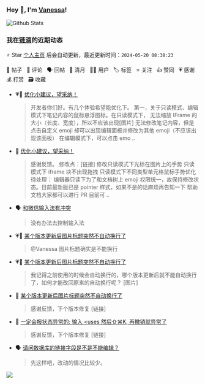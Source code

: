 ### Hey 👋, I'm [Vanessa](http://vanessa.b3log.org/)!

![Github Stats](https://github-readme-stats.vercel.app/api?username=Vanessa219&show_icons=true)

<!--events start -->

### 我在[链滴](https://ld246.com)的近期动态

⭐️ Star [个人主页](https://github.com/Vanessa219/Vanessa219) 后会自动更新，最近更新时间：`2024-05-20 08:38:23`

📝 帖子 &nbsp; 💬 评论 &nbsp; 🗣 回帖 &nbsp; 🌙 清月 &nbsp; 👨‍💻 用户 &nbsp; 🏷️ 标签 &nbsp; ⭐️ 关注 &nbsp; 👍 赞同 &nbsp; 💗 感谢 &nbsp; 💰 打赏 &nbsp; 🗃 收藏

* 💗📝 [优化小建议，望采纳！](https://ld246.com/article/1715069193698)

  > 开发者你们好。有几个体验希望能优化下。 第一，关于只读模式、编辑模式下笔记内容的鼠标悬浮图标。在只读模式下， 无法缩放 IFrame 的大小（长度、宽度），所以不应该出现[图片] 无法修改笔记内容，但是点击自定义 emoji 却可以出现编辑面板并修改为其他 emoji（不应该出现该面板） 在编辑模式下，可以点击 emo ..
* 💬 [优化小建议，望采纳！](https://ld246.com/article/1715069193698/comment/1716086251880#comments)

  > 感谢反馈。 修改点：[链接] 修改只读模式下光标在图片上的手势 只读模式下 iframe 块不出现拖拽 只读模式下不同类型单元格鼠标手势优化 待处理： 编辑器只读下为了和文档树上 emoji 权限统一，故保持修改状态。目前最新版已是 pointer 样式，如果不是的话麻烦再告知一下 帮助文档大家都可以进行 PR 目前可 ..
* 🗣 [和微信输入法有冲突](https://ld246.com/article/1715737174463/comment/1715742225798#comments)

  > 没有办法去控制输入法
* 💗💬 [某个版本更新后图片标题突然不自动换行了](https://ld246.com/article/1715909963595/comment/1715910820471#comments)

  > @Vanessa 图片标题确实是不能换行
* 💗📝 [某个版本更新后图片标题突然不自动换行了](https://ld246.com/article/1715909963595)

  > 我记得之前使用的时候会自动换行的，哪个版本更新后就不能自动换行了，如何才能改回原来的自动换行呢？ [图片]
* 💬 [某个版本更新后图片标题突然不自动换行了](https://ld246.com/article/1715909963595/comment/1716020386044#comments)

  > 感谢反馈，下个版本修复 [链接]
* 💬 [一定会报状态异常的: 输入 &lt;uses 然后⇧⌘K, 再撤销就异常了](https://ld246.com/article/1716003073027/comment/1716019451289#comments)

  > 感谢反馈，下个版本修复 [链接]
* 🗣 [请问数据库的链接字段是不是不能编辑？](https://ld246.com/article/1715949478882/comment/1715951221513#comments)

  > 先这样吧，改动的情况比较少。


<!--events end -->

<a title="Hits" target="_blank" href="https://github.com/Vanessa219/Vanessa219"><img src="https://hits.b3log.org/Vanessa219/Vanessa219.svg"></a>
